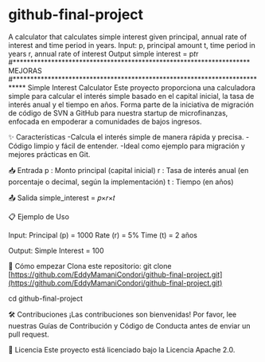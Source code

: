 # github-final-project
A calculator that calculates simple interest given principal, annual rate of interest and time period in years.
Input:
   p, principal amount
   t, time period in years
   r, annual rate of interest
Output
   simple interest = p*t*r
#********************************************************************
                     MEJORAS
#***************************************************************************
                                   Simple Interest Calculator
Este proyecto proporciona una calculadora simple para calcular el interés simple basado en el capital inicial, la tasa de interés anual y el tiempo en años.
Forma parte de la iniciativa de migración de código de SVN a GitHub para nuestra startup de microfinanzas, enfocada en empoderar a comunidades de bajos ingresos.

✨ Características
   -Calcula el interés simple de manera rápida y precisa.
   -Código limpio y fácil de entender.
   -Ideal como ejemplo para migración y mejores prácticas en Git.

📥 Entrada
   p : Monto principal (capital inicial)
   r : Tasa de interés anual (en porcentaje o decimal, según la implementación)
   t : Tiempo (en años)

📤 Salida
simple_interest = 𝑝×𝑟×𝑡

📋 Ejemplo de Uso

Input:
  Principal (p) = 1000
  Rate (r) = 5%
  Time (t) = 2 años

Output:
  Simple Interest = 100


🚀 Cómo empezar
Clona este repositorio:
git clone [https://github.com/EddyMamaniCondori/github-final-project.git](https://github.com/EddyMamaniCondori/github-final-project.git)

cd github-final-project

🛠️ Contribuciones
¡Las contribuciones son bienvenidas!
Por favor, lee nuestras Guías de Contribución y Código de Conducta antes de enviar un pull request.

📄 Licencia
Este proyecto está licenciado bajo la Licencia Apache 2.0.
